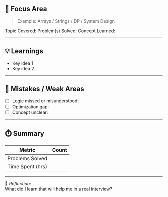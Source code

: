 
## 🚀 Focus Area
> Example: Arrays / Strings / DP / System Design

Topic Covered:
Problem(s) Solved:
Concept Learned:

---

## 💡 Learnings
- Key idea 1  
- Key idea 2  

---

## 🧩 Mistakes / Weak Areas
- [ ] Logic missed or misunderstood:
- [ ] Optimization gap:
- [ ] Concept unclear:

---
## ⏱️ Summary
| Metric             | Count |
| ------------------ | ----- |
| Problems Solved    |       |
| Time Spent (hrs)   |       |

---

🧠 *Reflection:*  
What did I learn that will help me in a real interview?
